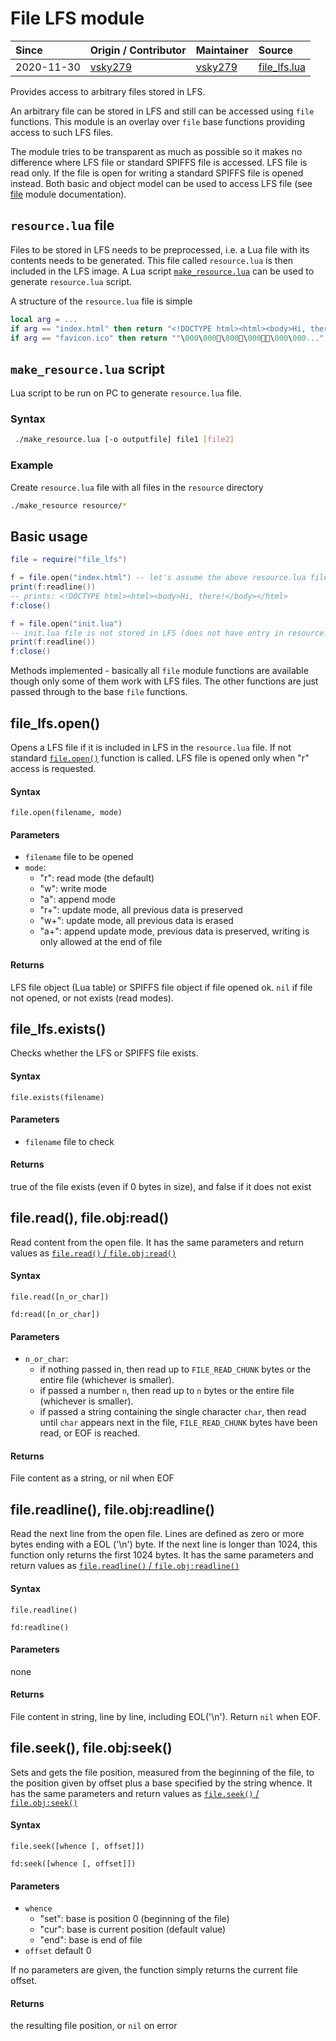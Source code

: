 # File LFS module
| Since  | Origin / Contributor  | Maintainer  | Source  |
| :----- | :-------------------- | :---------- | :------ |
| 2020-11-30 | [vsky279](https://github.com/vsky279) | [vsky279](https://github.com/vsky279) | [file_lfs.lua](../../lua_modules/file_lfs/file_lfs.lua)|

Provides access to arbitrary files stored in LFS.

An arbitrary file can be stored in LFS and still can be accessed using `file` functions. This module is an overlay over `file` base functions providing access to such LFS files.

The module tries to be transparent as much as possible so it makes no difference where LFS file or standard SPIFFS file is accessed. LFS file is read only. If the file is open for writing a standard SPIFFS file is opened instead.
Both basic and object model can be used to access LFS file (see [file](../../docs/modules/file.md) module documentation).

## `resource.lua` file

Files to be stored in LFS needs to be preprocessed, i.e. a Lua file with its contents needs to be generated. This file called `resource.lua` is then included in the LFS image. A Lua script [`make_resource.lua`](../../lua_modules/file_lfs/make_resource.lua) can be used to generate `resource.lua` script.

A structure of the `resource.lua` file is simple
```Lua
local arg = ...
if arg == "index.html" then return "<!DOCTYPE html><html><body>Hi, there!</body></html>" end
if arg == "favicon.ico" then return ""\000\000\000\000\000\000..." end
```

## `make_resource.lua` script

Lua script to be run on PC to generate `resource.lua` file.

### Syntax
```bash
 ./make_resource.lua [-o outputfile] file1 [file2] 
 ```

### Example
Create `resource.lua` file with all files in the `resource` directory
```bash
./make_resource resource/*
```

## Basic usage
```Lua
file = require("file_lfs")

f = file.open("index.html") -- let's assume the above resource.lua file is embedded in LFS
print(f:readline())
-- prints: <!DOCTYPE html><html><body>Hi, there!</body></html>
f:close()

f = file.open("init.lua")
-- init.lua file is not stored in LFS (does not have entry in resource.lua stored in LFS) -> SPIFFS files is opened instead
print(f:readline())
f:close()
```

Methods implemented - basically all `file` module functions are available though only some of them work with LFS files. The other functions are just passed through to the base `file` functions.

## file_lfs.open()

Opens a LFS file if it is included in LFS in the `resource.lua` file. If not standard [`file.open()`](../../docs/modules/file.md#fileopen-fileobjopen) function is called.
LFS file is opened only when "r" access is requested.

#### Syntax
`file.open(filename, mode)`

#### Parameters
- `filename` file to be opened
- `mode`:
    - "r": read mode (the default)
    - "w": write mode
    - "a": append mode
    - "r+": update mode, all previous data is preserved
    - "w+": update mode, all previous data is erased
    - "a+": append update mode, previous data is preserved, writing is only allowed at the end of file

#### Returns
LFS file object (Lua table) or SPIFFS file object if file opened ok. `nil` if file not opened, or not exists (read modes).

## file_lfs.exists()

Checks whether the LFS or SPIFFS file exists.

#### Syntax
`file.exists(filename)`

#### Parameters
- `filename` file to check

#### Returns
true of the file exists (even if 0 bytes in size), and false if it does not exist


## file.read(), file.obj:read()

Read content from the open file. It has the same parameters and return values as [`file.read()` / `file.obj:read()`](../../docs/modules/file.md#fileopen-fileobjopen#fileread-fileobjread)

#### Syntax
`file.read([n_or_char])`

`fd:read([n_or_char])`

#### Parameters
- `n_or_char`:
	- if nothing passed in, then read up to `FILE_READ_CHUNK` bytes or the entire file (whichever is smaller).
	- if passed a number `n`, then read up to `n` bytes or the entire file (whichever is smaller).
	- if passed a string containing the single character `char`, then read until `char` appears next in the file, `FILE_READ_CHUNK` bytes have been read, or EOF is reached.

#### Returns
File content as a string, or nil when EOF


## file.readline(), file.obj:readline()

Read the next line from the open file. Lines are defined as zero or more bytes ending with a EOL ('\n') byte. If the next line is longer than 1024, this function only returns the first 1024 bytes.
It has the same parameters and return values as [`file.readline()` / `file.obj:readline()`](../../docs/modules/file.md#fileopen-fileobjopen#filereadline-fileobjreadline)


#### Syntax
`file.readline()`

`fd:readline()`

#### Parameters
none

#### Returns
File content in string, line by line, including EOL('\n'). Return `nil` when EOF.


## file.seek(), file.obj:seek()

Sets and gets the file position, measured from the beginning of the file, to the position given by offset plus a base specified by the string whence.
It has the same parameters and return values as [`file.seek()` / `file.obj:seek()`](../../docs/modules/file.md#fileopen-fileobjopen#fileseek-fileobjseek)

#### Syntax
`file.seek([whence [, offset]])`

`fd:seek([whence [, offset]])`

#### Parameters
- `whence`
	- "set": base is position 0 (beginning of the file)
	- "cur": base is current position (default value)
	- "end": base is end of file
- `offset` default 0

If no parameters are given, the function simply returns the current file offset.

#### Returns
the resulting file position, or `nil` on error
